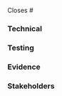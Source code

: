 <!-- What issue does this PR close? -->
Closes #

<!-- What does this PR achieve? [feature|hotfix|fix|refactor] -->

### Technical
<!-- What should be noted about the implementation? -->

### Testing
<!-- Steps for reviewer to reproduce/verify what this PR does/fixes. -->

### Evidence
<!-- If this PR touches UI, please post evidence (screenshots) of it behaving correctly. -->

### Stakeholders
<!-- @ tag stakeholders of this bug -->
